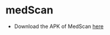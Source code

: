 # medScan


- Download the APK of MedScan [here](https://drive.google.com/file/d/1erZrOBcT6fLCRLnsPRdhf7wi4YRn7XID/view?usp=sharing)

